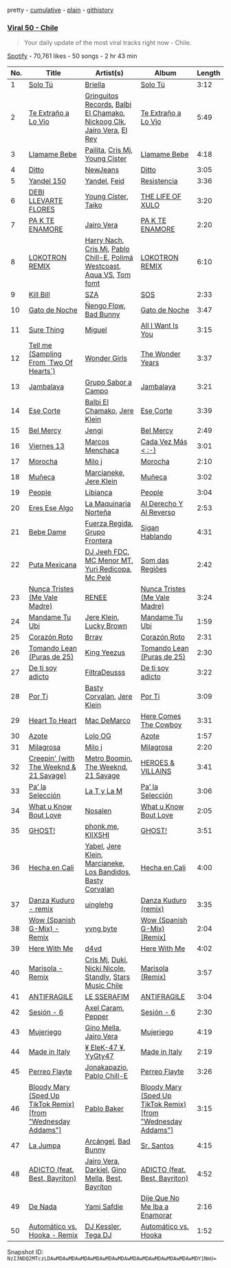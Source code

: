 pretty - [cumulative](/playlists/cumulative/37i9dQZEVXbJs8e2vk15a8.md) - [plain](/playlists/plain/37i9dQZEVXbJs8e2vk15a8) - [githistory](https://github.githistory.xyz/mackorone/spotify-playlist-archive/blob/main/playlists/plain/37i9dQZEVXbJs8e2vk15a8)

### [Viral 50 \- Chile](https://open.spotify.com/playlist/37i9dQZEVXbJs8e2vk15a8)

> Your daily update of the most viral tracks right now \- Chile.

[Spotify](https://open.spotify.com/user/spotify) - 70,761 likes - 50 songs - 2 hr 43 min

| No. | Title | Artist(s) | Album | Length |
|---|---|---|---|---|
| 1 | [Solo Tú](https://open.spotify.com/track/2qY0Tamp1fZD1uNaDIkBXX) | [Briella](https://open.spotify.com/artist/3ef240gIQOpOu1OaPNYF2b) | [Solo Tú](https://open.spotify.com/album/6XxzGB7U9Zl3jwMNWWPHRC) | 3:12 |
| 2 | [Te Extraño a Lo Vio](https://open.spotify.com/track/0yq2vtAiZfTYZlP2EFCJDt) | [Gringuitos Records](https://open.spotify.com/artist/5AYSnRNynWULTIDjzAbgxV), [Balbi El Chamako](https://open.spotify.com/artist/3k090bKo2iSqNdowffKHrt), [Nickoog Clk](https://open.spotify.com/artist/6rHwFb0YjWexAYxTjm4eIj), [Jairo Vera](https://open.spotify.com/artist/5CAruGjgds3QlF5ICtEnnc), [El Rey](https://open.spotify.com/artist/5Hhbu5PnHYAkO5LOVeEsmx) | [Te Extraño a Lo Vio](https://open.spotify.com/album/1sH5doMd0JobOpHAsfit6I) | 5:49 |
| 3 | [Llamame Bebe](https://open.spotify.com/track/66vWfpNGNT4y6nPdW5WMtj) | [Pailita](https://open.spotify.com/artist/4yxLYO2imECxGYTTV7RQKb), [Cris Mj](https://open.spotify.com/artist/1Yj5Xey7kTwvZla8sqdsdE), [Young Cister](https://open.spotify.com/artist/0Yg29FX1M4ayqjXs0ttZFq) | [Llamame Bebe](https://open.spotify.com/album/1OoaNonXii9fD0tPpxBfKy) | 4:18 |
| 4 | [Ditto](https://open.spotify.com/track/3r8RuvgbX9s7ammBn07D3W) | [NewJeans](https://open.spotify.com/artist/6HvZYsbFfjnjFrWF950C9d) | [Ditto](https://open.spotify.com/album/7bnqo1fdJU9nSfXQd3bSMe) | 3:05 |
| 5 | [Yandel 150](https://open.spotify.com/track/4FAKtPVycI4DxoOHC01YqD) | [Yandel](https://open.spotify.com/artist/0eHQ9o50hj6ZDNBt6Ys1sD), [Feid](https://open.spotify.com/artist/2LRoIwlKmHjgvigdNGBHNo) | [Resistencia](https://open.spotify.com/album/5xefnzEqKIWnmTWYFzekGZ) | 3:36 |
| 6 | [DEBI LLEVARTE FLORES](https://open.spotify.com/track/2sgRUvRB8dCGpqxmbOrsMO) | [Young Cister](https://open.spotify.com/artist/0Yg29FX1M4ayqjXs0ttZFq), [Taiko](https://open.spotify.com/artist/7E8zK1i1TAXxBVRpeMfOqM) | [THE LIFE OF XULO](https://open.spotify.com/album/1UOrzS8OYpnI6I1GYr9ICX) | 3:20 |
| 7 | [PA K TE ENAMORE](https://open.spotify.com/track/1DmPVoJJgSAMHEMamRV4DH) | [Jairo Vera](https://open.spotify.com/artist/5CAruGjgds3QlF5ICtEnnc) | [PA K TE ENAMORE](https://open.spotify.com/album/4xLrTiXtCAguTznMly4H5z) | 2:20 |
| 8 | [LOKOTRON REMIX](https://open.spotify.com/track/5uq1p5tvZhSTRpZZTwuQPj) | [Harry Nach](https://open.spotify.com/artist/0NnUMWDCDi1snuMja6IdxH), [Cris Mj](https://open.spotify.com/artist/1Yj5Xey7kTwvZla8sqdsdE), [Pablo Chill\-E](https://open.spotify.com/artist/2XcZshqzPKm3iZcmt73R8D), [Polimá Westcoast](https://open.spotify.com/artist/768O5GliF0bqscyghggrbE), [Aqua VS](https://open.spotify.com/artist/0bcZsLQV8MCeU0ylWbw23p), [Tom fomt](https://open.spotify.com/artist/7GuMDzwhKre9vE0894eNRj) | [LOKOTRON REMIX](https://open.spotify.com/album/20AWnC24OYqJyZfmzcEc9N) | 6:10 |
| 9 | [Kill Bill](https://open.spotify.com/track/1Qrg8KqiBpW07V7PNxwwwL) | [SZA](https://open.spotify.com/artist/7tYKF4w9nC0nq9CsPZTHyP) | [SOS](https://open.spotify.com/album/1nrVofqDRs7cpWXJ49qTnP) | 2:33 |
| 10 | [Gato de Noche](https://open.spotify.com/track/54ELExv56KCAB4UP9cOCzC) | [Ñengo Flow](https://open.spotify.com/artist/12vb80Km0Ew53ABfJOepVz), [Bad Bunny](https://open.spotify.com/artist/4q3ewBCX7sLwd24euuV69X) | [Gato de Noche](https://open.spotify.com/album/2GS2h80Dp8rFdGEa0j0JhH) | 3:47 |
| 11 | [Sure Thing](https://open.spotify.com/track/0JXXNGljqupsJaZsgSbMZV) | [Miguel](https://open.spotify.com/artist/360IAlyVv4PCEVjgyMZrxK) | [All I Want Is You](https://open.spotify.com/album/493HYe7N5pleudEZRyhE7R) | 3:15 |
| 12 | [Tell me \(Sampling From \`Two Of Hearts\`\)](https://open.spotify.com/track/0m1L7kXouYgNJYtlJnncCl) | [Wonder Girls](https://open.spotify.com/artist/3Cv2vi3WTl8VZOTdrBkKdM) | [The Wonder Years](https://open.spotify.com/album/0UNkEtrX0bVpMqzvclY0oD) | 3:37 |
| 13 | [Jambalaya](https://open.spotify.com/track/3hUW6PCQZkzf1oUdHmXy7U) | [Grupo Sabor a Campo](https://open.spotify.com/artist/1C6dETAAlL8RMZi71wX9aA) | [Jambalaya](https://open.spotify.com/album/4dfLlBM0NlchwwgYsAEpXJ) | 3:21 |
| 14 | [Ese Corte](https://open.spotify.com/track/7iBFkn9NTeNW9jfwiCzF39) | [Balbi El Chamako](https://open.spotify.com/artist/3k090bKo2iSqNdowffKHrt), [Jere Klein](https://open.spotify.com/artist/35oGZihZclGoTVuICPXRP9) | [Ese Corte](https://open.spotify.com/album/5w1Dc758WHXknbwunFxAZU) | 3:39 |
| 15 | [Bel Mercy](https://open.spotify.com/track/1635wWSdp29PO3GxYhy991) | [Jengi](https://open.spotify.com/artist/4lgrPvofm0IT605L9OrOTN) | [Bel Mercy](https://open.spotify.com/album/7kJhB3zZiALyIaWRGO3rwE) | 2:49 |
| 16 | [Viernes 13](https://open.spotify.com/track/3oZ1k0maDv6kIcFMy03OdW) | [Marcos Menchaca](https://open.spotify.com/artist/1Pvcsw46EYSQKIa5TRrfGj) | [Cada Vez Más < :\-\)](https://open.spotify.com/album/2dfDDOR5HeFYzCY63IyYBx) | 3:01 |
| 17 | [Morocha](https://open.spotify.com/track/5nv4ffgl1eVW7MvnEuEf31) | [Milo j](https://open.spotify.com/artist/19HM5j0ULGSmEoRcrSe5x3) | [Morocha](https://open.spotify.com/album/32iPicZA3H69P7btglWyKh) | 2:10 |
| 18 | [Muñeca](https://open.spotify.com/track/5MxnvIBS4UMUpbZUKQsuNA) | [Marcianeke](https://open.spotify.com/artist/5XQWXnMwsvuvCPMneXUbsy), [Jere Klein](https://open.spotify.com/artist/35oGZihZclGoTVuICPXRP9) | [Muñeca](https://open.spotify.com/album/3cBboEvTyis7wuw6viGmaH) | 3:02 |
| 19 | [People](https://open.spotify.com/track/26b3oVLrRUaaybJulow9kz) | [Libianca](https://open.spotify.com/artist/7kjSuFGKhLm8b5qXoMhRkJ) | [People](https://open.spotify.com/album/5Hmh6N8oisrcuZKa8EY5dn) | 3:04 |
| 20 | [Eres Ese Algo](https://open.spotify.com/track/6rOy9SIawgruuIWLP5divC) | [La Maquinaria Norteña](https://open.spotify.com/artist/7uGhSk7fVURjDaiXW1FSbL) | [Al Derecho Y Al Reverso](https://open.spotify.com/album/6JfzdeEyiw6njloEcMZwnN) | 2:53 |
| 21 | [Bebe Dame](https://open.spotify.com/track/0IKeDy5bT9G0bA7ZixRT4A) | [Fuerza Regida](https://open.spotify.com/artist/0ys2OFYzWYB5hRDLCsBqxt), [Grupo Frontera](https://open.spotify.com/artist/6XkjpgcEsYab502Vr1bBeW) | [Sigan Hablando](https://open.spotify.com/album/7JH7pr10sJV9caUhk3ORyK) | 4:31 |
| 22 | [Puta Mexicana](https://open.spotify.com/track/4mD9hjoTckjeL1CrJCx0MT) | [DJ Jeeh FDC](https://open.spotify.com/artist/5lal0BjsooQ7ON4t7B73bp), [MC Menor MT](https://open.spotify.com/artist/4EMRE0wdcc2xjv1PCmTqUU), [Yuri Redicopa](https://open.spotify.com/artist/0pVJXCGsBydS7rq0R4w4hm), [Mc Pelé](https://open.spotify.com/artist/5kfgervAs5bJUOC0vbYB12) | [Som das Regiões](https://open.spotify.com/album/6DD55XfooWMQ3T2wT43dKF) | 2:42 |
| 23 | [Nunca Tristes \(Me Vale Madre\)](https://open.spotify.com/track/3LWay44eeYFEh27Gf1UA7J) | [RENEE](https://open.spotify.com/artist/2pbO2XyPJGWz2s0OZeD4pR) | [Nunca Tristes \(Me Vale Madre\)](https://open.spotify.com/album/5YoNvYemEqvFVdWicpjPe8) | 3:24 |
| 24 | [Mandame Tu Ubi](https://open.spotify.com/track/7wGy7XfvDC7PRNtMQkHVuN) | [Jere Klein](https://open.spotify.com/artist/35oGZihZclGoTVuICPXRP9), [Lucky Brown](https://open.spotify.com/artist/11HepfI1lj6KJHj651rZhM) | [Mandame Tu Ubi](https://open.spotify.com/album/45WA13uv01wbAKWnRtUTKJ) | 1:59 |
| 25 | [Corazón Roto](https://open.spotify.com/track/4x2cAn3IIBBMpXsU8UHS9k) | [Brray](https://open.spotify.com/artist/1GKIlPFdcewHtpDVCQ8zmJ) | [Corazón Roto](https://open.spotify.com/album/1Tet5B9nNy0B5pfVPRRfNQ) | 2:31 |
| 26 | [Tomando Lean \(Puras de 25\)](https://open.spotify.com/track/6dj8LJdM6zQZSPJAluTocf) | [King Yeezus](https://open.spotify.com/artist/5J2FyVWb3lcl6cCww7ZFRp) | [Tomando Lean \(Puras de 25\)](https://open.spotify.com/album/1dMHTDDTYyFt36Dhe4l5jt) | 2:30 |
| 27 | [De ti soy adicto](https://open.spotify.com/track/7kxlNiDNcGSYjXOfMg2uU8) | [FiltraDeusss](https://open.spotify.com/artist/59gWjVJzG3TD9DVJlwdjgV) | [De ti soy adicto](https://open.spotify.com/album/3TWh5oDCJK0iTs52b8anhc) | 3:22 |
| 28 | [Por Ti](https://open.spotify.com/track/0b2Kl17RuxNeJTV6JXFMM3) | [Basty Corvalan](https://open.spotify.com/artist/6p9BBRwixGcXxZ1gdcqmpd), [Jere Klein](https://open.spotify.com/artist/35oGZihZclGoTVuICPXRP9) | [Por Ti](https://open.spotify.com/album/6W8tgL8OfBjlWC2xEmvb1r) | 3:09 |
| 29 | [Heart To Heart](https://open.spotify.com/track/7EAMXbLcL0qXmciM5SwMh2) | [Mac DeMarco](https://open.spotify.com/artist/3Sz7ZnJQBIHsXLUSo0OQtM) | [Here Comes The Cowboy](https://open.spotify.com/album/67PsnkYVPNpEsZffyTWGgW) | 3:31 |
| 30 | [Azote](https://open.spotify.com/track/7IJZyhrttBYZAIwQxmPxuj) | [Lolo OG](https://open.spotify.com/artist/1HAO6fqdAGX5CiWxBvhiyv) | [Azote](https://open.spotify.com/album/2IvC3pPmUw7QDAamPXP0i8) | 1:57 |
| 31 | [Milagrosa](https://open.spotify.com/track/4CVhywni3QwalKLZgwFi58) | [Milo j](https://open.spotify.com/artist/19HM5j0ULGSmEoRcrSe5x3) | [Milagrosa](https://open.spotify.com/album/2Ri7SdWvj5PNtbVxrMDq3t) | 2:20 |
| 32 | [Creepin' \(with The Weeknd & 21 Savage\)](https://open.spotify.com/track/2dHHgzDwk4BJdRwy9uXhTO) | [Metro Boomin](https://open.spotify.com/artist/0iEtIxbK0KxaSlF7G42ZOp), [The Weeknd](https://open.spotify.com/artist/1Xyo4u8uXC1ZmMpatF05PJ), [21 Savage](https://open.spotify.com/artist/1URnnhqYAYcrqrcwql10ft) | [HEROES & VILLAINS](https://open.spotify.com/album/7txGsnDSqVMoRl6RQ9XyZP) | 3:41 |
| 33 | [Pa’ la Selección](https://open.spotify.com/track/4J1vAbtAhMdsdpO1sKU3EO) | [La T y La M](https://open.spotify.com/artist/1FxPMQ9A0882eNDx3ZkD6B) | [Pa’ la Selección](https://open.spotify.com/album/3S3QVRXr0QxDc6bg5w4DbN) | 3:06 |
| 34 | [What u Know Bout Love](https://open.spotify.com/track/0bputSvmHVdyQqQ23DQ4JY) | [Nosalen](https://open.spotify.com/artist/0lPYj88cLVdtpx9uEkBIoD) | [What u Know Bout Love](https://open.spotify.com/album/5dwFIuTGRoHQ2YnNBGqmAP) | 2:05 |
| 35 | [GHOST!](https://open.spotify.com/track/3TzPVU3jj6YdTunVdKimiQ) | [phonk.me](https://open.spotify.com/artist/3YNdAmDzM5zMbGYeaSCe6A), [KIIXSHI](https://open.spotify.com/artist/3nLZDVpDU6RrQ9k98yHTKh) | [GHOST!](https://open.spotify.com/album/0TwAp1jAUFp1PQtdDlDDW3) | 3:51 |
| 36 | [Hecha en Cali](https://open.spotify.com/track/0mviKTetOiFVp5VxdY6YrI) | [Yabel](https://open.spotify.com/artist/3Zan5Poez2lZsuz9xXJfvn), [Jere Klein](https://open.spotify.com/artist/35oGZihZclGoTVuICPXRP9), [Marcianeke](https://open.spotify.com/artist/5XQWXnMwsvuvCPMneXUbsy), [Los Bandidos](https://open.spotify.com/artist/4Q33MB0R0YRJC3F1LB0UK4), [Basty Corvalan](https://open.spotify.com/artist/6p9BBRwixGcXxZ1gdcqmpd) | [Hecha en Cali](https://open.spotify.com/album/6SlqZOYe5vnqt5HgJJNtWM) | 4:00 |
| 37 | [Danza Kuduro \- remix](https://open.spotify.com/track/4u33ZtqKNgCjIx2o8B54PG) | [uinglehg](https://open.spotify.com/artist/0BvLHiztlCrVA69A1fEnLI) | [Danza Kuduro \(remix\)](https://open.spotify.com/album/3Rh56HVn4OIkOvnX6fB4Rn) | 3:35 |
| 38 | [Wow \(Spanish G\-Mix\) \- Remix](https://open.spotify.com/track/1frUXZc4HeykdFGN9ODbWT) | [yvng byte](https://open.spotify.com/artist/2HqJtvnIstJnn559qvgZB5) | [Wow \(Spanish G\-Mix\) \[Remix\]](https://open.spotify.com/album/55msyWlGnBUqzKsyLRDoJG) | 2:04 |
| 39 | [Here With Me](https://open.spotify.com/track/78Sw5GDo6AlGwTwanjXbGh) | [d4vd](https://open.spotify.com/artist/5y8tKLUfMvliMe8IKamR32) | [Here With Me](https://open.spotify.com/album/0OuoHWf8yB0TPzoBWw1R1S) | 4:02 |
| 40 | [Marisola \- Remix](https://open.spotify.com/track/0NO2zL0kw8sGGnaMvHKAZF) | [Cris Mj](https://open.spotify.com/artist/1Yj5Xey7kTwvZla8sqdsdE), [Duki](https://open.spotify.com/artist/1bAftSH8umNcGZ0uyV7LMg), [Nicki Nicole](https://open.spotify.com/artist/2UZIAOlrnyZmyzt1nuXr9y), [Standly](https://open.spotify.com/artist/0rjms710nwQTdrQheXHJfz), [Stars Music Chile](https://open.spotify.com/artist/2NZD6Gqfk60GEcAAnJKVsR) | [Marisola \(Remix\)](https://open.spotify.com/album/262bymaji1sJPAldR7YyaH) | 3:57 |
| 41 | [ANTIFRAGILE](https://open.spotify.com/track/4fsQ0K37TOXa3hEQfjEic1) | [LE SSERAFIM](https://open.spotify.com/artist/4SpbR6yFEvexJuaBpgAU5p) | [ANTIFRAGILE](https://open.spotify.com/album/3u0ggfmK0vjuHMNdUbtaa9) | 3:04 |
| 42 | [Sesión \- 6](https://open.spotify.com/track/5sMcmy7UVizJoSm9YNZFyZ) | [Axel Caram](https://open.spotify.com/artist/2PkjYgKhHI4qofYoxWB9ZP), [Pepper](https://open.spotify.com/artist/0IO56E14smKzfaMfFrIklL) | [Sesión \- 6](https://open.spotify.com/album/3qa4N8Y6qDAuBGUJHtCgei) | 2:30 |
| 43 | [Mujeriego](https://open.spotify.com/track/5r7eJOBw5Yqik0efMbC3Eq) | [Gino Mella](https://open.spotify.com/artist/7HYJrA3HSTNDmkl5pylhaY), [Jairo Vera](https://open.spotify.com/artist/5CAruGjgds3QlF5ICtEnnc) | [Mujeriego](https://open.spotify.com/album/0pZhWMSDItIQUt2kRHdpwR) | 4:19 |
| 44 | [Made in Italy](https://open.spotify.com/track/1T8x0zaLmRCVAKjhwLYSvh) | [¥ EleK\-47 ¥](https://open.spotify.com/artist/1dR3aEUbT5raoyLcOl7Oo1), [YyGty47](https://open.spotify.com/artist/4DMS5VoKMPXSf6RcyHPCwd) | [Made in Italy](https://open.spotify.com/album/7oMhAuKAzq5vLqmZUQnEKN) | 2:19 |
| 45 | [Perreo Flayte](https://open.spotify.com/track/0QrzrSCnxMQfP1yrcEhrTm) | [Jonakapazio](https://open.spotify.com/artist/2NP2vpnx3D40DxYUOS88JP), [Pablo Chill\-E](https://open.spotify.com/artist/2XcZshqzPKm3iZcmt73R8D) | [Perreo Flayte](https://open.spotify.com/album/1usFXQZIXv6ETWpTwBa3mO) | 3:26 |
| 46 | [Bloody Mary \(Sped Up TikTok Remix\) \[from "Wednesday Addams"\]](https://open.spotify.com/track/1GuhLLCyVhVSfbNZ0581LW) | [Pablo Baker](https://open.spotify.com/artist/5ExD890I8LHDfkCSAxeByU) | [Bloody Mary \(Sped Up TikTok Remix\) \[from "Wednesday Addams"\]](https://open.spotify.com/album/5O87dPVVPnoqoG3VD0E8gG) | 3:15 |
| 47 | [La Jumpa](https://open.spotify.com/track/2mnXxnrX5vCGolNkaFvVeM) | [Arcángel](https://open.spotify.com/artist/4SsVbpTthjScTS7U2hmr1X), [Bad Bunny](https://open.spotify.com/artist/4q3ewBCX7sLwd24euuV69X) | [Sr\. Santos](https://open.spotify.com/album/2AvuFDqTlnxvYhyVaLU6NY) | 4:15 |
| 48 | [ADICTO \(feat\. Best, Bayriton\)](https://open.spotify.com/track/0pVFw0LHdpjAWI2xwoUXQZ) | [Jairo Vera](https://open.spotify.com/artist/5CAruGjgds3QlF5ICtEnnc), [Darkiel](https://open.spotify.com/artist/4z19QMyPVRwbd4Fs2LisBa), [Gino Mella](https://open.spotify.com/artist/7HYJrA3HSTNDmkl5pylhaY), [Best](https://open.spotify.com/artist/4Ng3fh1nc5L04iXPL8vqc7), [Bayriton](https://open.spotify.com/artist/29fcEFHRcOhfTYXvS8POPV) | [ADICTO \(feat\. Best, Bayriton\)](https://open.spotify.com/album/2lMQji7tH4Gb2VPoi1iF55) | 4:52 |
| 49 | [De Nada](https://open.spotify.com/track/3YTe42RPu0iJVr1ZYJHHyC) | [Yami Safdie](https://open.spotify.com/artist/4RWJOoYwgF978LOn8Fainp) | [Dije Que No Me Iba a Enamorar](https://open.spotify.com/album/4xbpODmwG0GGAVbTA8PH8Y) | 2:16 |
| 50 | [Automático vs\. Hooka \- Remix](https://open.spotify.com/track/62khdOkJuRBnw1tydA9bOy) | [DJ Kessler](https://open.spotify.com/artist/0yC2pt2fUIn0qqGNJDFIyc), [Tega DJ](https://open.spotify.com/artist/2J7YCTUA6qUasJ5OEmBUF9) | [Automático vs\. Hooka](https://open.spotify.com/album/7t4wFkeNMzWBpod1rBd8gC) | 1:52 |

Snapshot ID: `NzI3NDQ2MTczLDAwMDAwMDAwMDAwMDAwMDAwMDAwMDAwMDAwMDAwMDAwMDAwMDY1NmU=`
